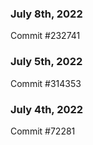 ### July 8th, 2022

Commit #232741

### July 5th, 2022

Commit #314353


### July 4th, 2022

Commit #72281
